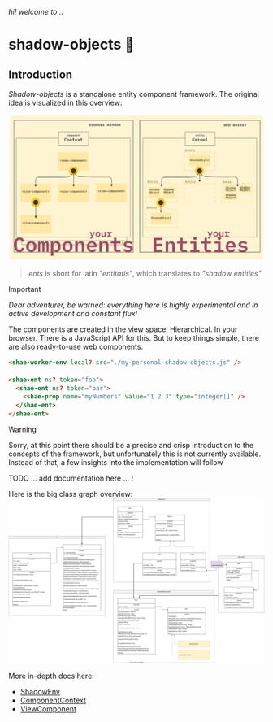 _hi! welcome to .._
# shadow-objects 🧛

## Introduction

_Shadow-objects_ is a standalone entity component framework.
The original idea is visualized in this overview:

![architecture overview](https://raw.githubusercontent.com/spearwolf/shadow-objects/main/packages/shadow-objects/docs/architecture%402x.png)

> _ents_ is short for latin _"entitatis"_, which translates to _"shadow entities"_

> [!IMPORTANT]
> _Dear adventurer, be warned: everything here is highly experimental and in active development and constant flux!_

The components are created in the view space. Hierarchical. In your browser. There is a JavaScript API for this. But to keep things simple, there are also ready-to-use web components.

```html
<shae-worker-env local? src="./my-personal-shadow-objects.js" />

<shae-ent ns? token="foo">
  <shae-ent ns? token="bar">
    <shae-prop name="myNumbers" value="1 2 3" type="integer[]" />
  </shae-ent>
</shae-ent>
```

> [!WARNING]
> Sorry, at this point there should be a precise and crisp introduction to the concepts of the framework, but unfortunately this is not currently available.
> Instead of that, a few insights into the implementation will follow

TODO ... add documentation here ... !

Here is the big class graph overview:
![class graph overview](https://raw.githubusercontent.com/spearwolf/shadow-objects/main/packages/shadow-objects/src/view/ClassGraphOverview.drawio.svg)

More in-depth docs here:
- [ShadowEnv](https://github.com/spearwolf/shadow-objects/blob/main/packages/shadow-objects/src/view/README.md)
- [ComponentContext](https://github.com/spearwolf/shadow-objects/blob/main/packages/shadow-objects/src/view/ComponentContext.md)
- [ViewComponent](https://github.com/spearwolf/shadow-objects/blob/main/packages/shadow-objects/src/view/ViewComponent.md)
